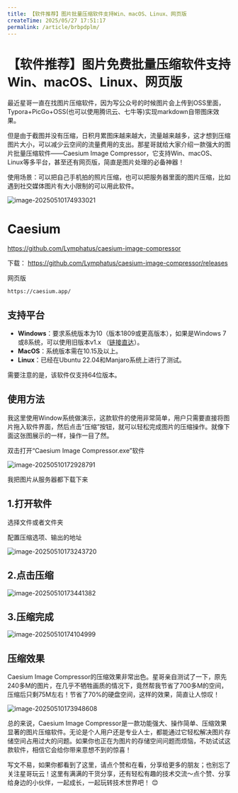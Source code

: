 ```yaml
---
title: 【软件推荐】图片批量压缩软件支持Win、macOS、Linux、网页版
createTime: 2025/05/27 17:51:17
permalink: /article/brbpdplm/
---
```

# 【软件推荐】图片免费批量压缩软件支持Win、macOS、Linux、网页版



最近星哥一直在找图片压缩软件，因为写公众号的时候图片会上传到OSS里面，Typora+PicGo+OSS(也可以使用腾讯云、七牛等)实现markdown自带图床效果。

但是由于截图并没有压缩，日积月累图床越来越大，流量越来越多，这才想到压缩图片大小，可以减少云空间的流量费用的支出。那星哥就给大家介绍一款强大的图片批量压缩软件——Caesium Image Compressor，它支持Win、macOS、Linux等多平台，甚至还有网页版，简直是图片处理的必备神器！

使用场景：可以把自己手机拍的照片压缩，也可以把服务器里面的图片压缩，比如遇到社交媒体图片有大小限制的可以用此软件。

![image-20250510174933021](https://imgoss.xgss.net/picgo/image-20250510174933021.png?aliyun)

# Caesium

https://github.com/Lymphatus/caesium-image-compressor

下载： https://github.com/Lymphatus/caesium-image-compressor/releases

网页版

```
https://caesium.app/
```



## 支持平台

- **Windows**：要求系统版本为10（版本1809或更高版本），如果是Windows 7或8系统，可以使用旧版本v1.x （[链接直达](旧版本链接)）。
- **MacOS**：系统版本需在10.15及以上。
- **Linux**：已经在Ubuntu 22.04和Manjaro系统上进行了测试。

需要注意的是，该软件仅支持64位版本。



## 使用方法

我这里使用Window系统做演示，这款软件的使用非常简单，用户只需要直接将图片拖入软件界面，然后点击“压缩”按钮，就可以轻松完成图片的压缩操作。就像下面这张图展示的一样，操作一目了然。

双击打开“Caesium Image Compressor.exe”软件

![image-20250510172928791](https://imgoss.xgss.net/picgo/image-20250510172928791.png?aliyun)

我把图片从服务器都下载下来

## 1.打开软件

选择文件或者文件夹

配置压缩选项、输出的地址

![image-20250510173243720](https://imgoss.xgss.net/picgo/image-20250510173243720.png?aliyun)

## 2.点击压缩



![image-20250510173441382](https://imgoss.xgss.net/picgo/image-20250510173441382.png?aliyun)

## 3.压缩完成

![image-20250510174104999](https://imgoss.xgss.net/picgo/image-20250510174104999.png?aliyun)

## 压缩效果

Caesium Image Compressor的压缩效果非常出色。星哥亲自测试了一下，原先240多M的图片，在几乎不牺牲画质的情况下，竟然帮我节省了700多M的空间，压缩后只剩75M左右！节省了70%的硬盘空间，这样的效果，简直让人惊叹！

![image-20250510173948608](https://imgoss.xgss.net/picgo/image-20250510173948608.png?aliyun)



总的来说，Caesium Image Compressor是一款功能强大、操作简单、压缩效果显著的图片压缩软件。无论是个人用户还是专业人士，都能通过它轻松解决图片存储空间占用过大的问题。如果你也正在为图片的存储空间问题而烦恼，不妨试试这款软件，相信它会给你带来意想不到的惊喜！



写文不易，如果你都看到了这里，请点个赞和在看，分享给更多的朋友；也别忘了关注星哥玩云！这里有满满的干货分享，还有轻松有趣的技术交流～点个赞、分享给身边的小伙伴，一起成长，一起玩转技术世界吧！ 😊
